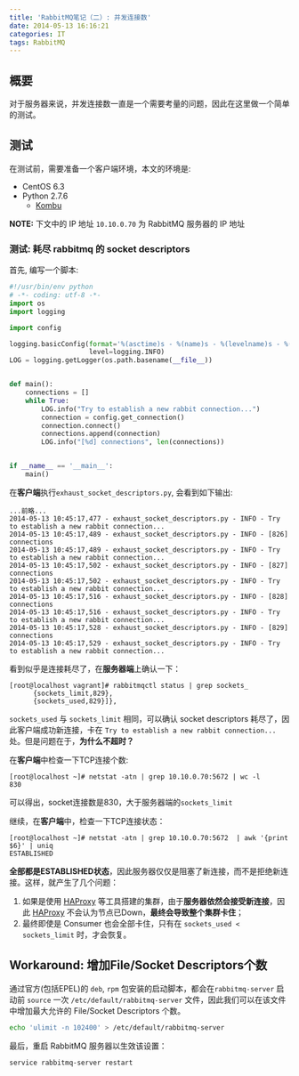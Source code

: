 ```yaml
---
title: 'RabbitMQ笔记（二）: 并发连接数'
date: 2014-05-13 16:16:21
categories: IT
tags: RabbitMQ
---
```


## 概要

对于服务器来说，并发连接数一直是一个需要考量的问题，因此在这里做一个简单的测试。

## 测试

在测试前，需要准备一个客户端环境，本文的环境是:

- CentOS 6.3
- Python 2.7.6
  - [Kombu]

[Kombu]: http://kombu.readthedocs.org/

**NOTE:** 下文中的 IP 地址 `10.10.0.70` 为 RabbitMQ 服务器的 IP 地址

### 测试: 耗尽 rabbitmq 的 socket descriptors

首先, 编写一个脚本:

``` python exhaust_socket_descriptors.py
#!/usr/bin/env python
# -*- coding: utf-8 -*-
import os
import logging

import config

logging.basicConfig(format='%(asctime)s - %(name)s - %(levelname)s - %(message)s',
                    level=logging.INFO)
LOG = logging.getLogger(os.path.basename(__file__))


def main():
    connections = []
    while True:
        LOG.info("Try to establish a new rabbit connection...")
        connection = config.get_connection()
        connection.connect()
        connections.append(connection)
        LOG.info("[%d] connections", len(connections))


if __name__ == '__main__':
    main()
```

在**客户端**执行`exhaust_socket_descriptors.py`, 会看到如下输出:

```
...前略...
2014-05-13 10:45:17,477 - exhaust_socket_descriptors.py - INFO - Try to establish a new rabbit connection...
2014-05-13 10:45:17,489 - exhaust_socket_descriptors.py - INFO - [826] connections
2014-05-13 10:45:17,489 - exhaust_socket_descriptors.py - INFO - Try to establish a new rabbit connection...
2014-05-13 10:45:17,502 - exhaust_socket_descriptors.py - INFO - [827] connections
2014-05-13 10:45:17,502 - exhaust_socket_descriptors.py - INFO - Try to establish a new rabbit connection...
2014-05-13 10:45:17,516 - exhaust_socket_descriptors.py - INFO - [828] connections
2014-05-13 10:45:17,516 - exhaust_socket_descriptors.py - INFO - Try to establish a new rabbit connection...
2014-05-13 10:45:17,528 - exhaust_socket_descriptors.py - INFO - [829] connections
2014-05-13 10:45:17,529 - exhaust_socket_descriptors.py - INFO - Try to establish a new rabbit connection...
```

看到似乎是连接耗尽了，在**服务器端**上确认一下：

```
[root@localhost vagrant]# rabbitmqctl status | grep sockets_
      {sockets_limit,829},
      {sockets_used,829}]},
```

`sockets_used` 与 `sockets_limit` 相同，可以确认 socket descriptors 耗尽了，因此客户端成功新连接，卡在
`Try to establish a new rabbit connection...` 处。但是问题在于，**为什么不超时？**

在**客户端**中检查一下TCP连接个数:

```
[root@localhost ~]# netstat -atn | grep 10.10.0.70:5672 | wc -l
830
```

可以得出，socket连接数是830，大于服务器端的`sockets_limit`

继续，在**客户端**中，检查一下TCP连接状态：

```
[root@localhost ~]# netstat -atn | grep 10.10.0.70:5672  | awk '{print $6}' | uniq
ESTABLISHED
```

**全部都是ESTABLISHED状态**，因此服务器仅仅是阻塞了新连接，而不是拒绝新连接。这样，就产生了几个问题：

1. 如果是使用 [HAProxy] 等工具搭建的集群，由于**服务器依然会接受新连接**，因此 [HAProxy] 不会认为节点已Down，**最终会导致整个集群卡住**；
2. 最终即使是 Consumer 也会全部卡住，只有在 `sockets_used < sockets_limit` 时，才会恢复。


[HAProxy]: http://clusterlabs.org/

## Workaround: 增加File/Socket Descriptors个数

通过官方(包括EPEL)的 `deb`, `rpm` 包安装的启动脚本，都会在`rabbitmq-server`
启动前 `source` 一次 `/etc/default/rabbitmq-server` 文件，因此我们可以在该文件中增加最大允许的
File/Socket Descriptors 个数。

``` bash
echo 'ulimit -n 102400' > /etc/default/rabbitmq-server
```

最后，重启 RabbitMQ 服务器以生效该设置：

``` bash
service rabbitmq-server restart
```
